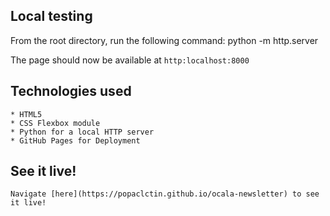 ## Local testing

From the root directory, run the following command:
python -m http.server

The page should now be available at `http:localhost:8000`

## Technologies used

    * HTML5
    * CSS Flexbox module
    * Python for a local HTTP server
    * GitHub Pages for Deployment

## See it live!

    Navigate [here](https://popaclctin.github.io/ocala-newsletter) to see it live!
